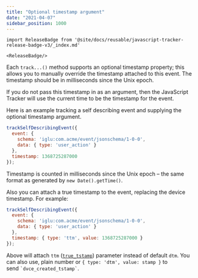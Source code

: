 ```yaml
---
title: "Optional timestamp argument"
date: "2021-04-07"
sidebar_position: 1000
---
```


```mdx-code-block
import ReleaseBadge from '@site/docs/reusable/javascript-tracker-release-badge-v3/_index.md'

<ReleaseBadge/>
```

Each `track...()` method supports an optional timestamp property; this allows you to manually override the timestamp attached to this event. The timestamp should be in milliseconds since the Unix epoch.

If you do not pass this timestamp in as an argument, then the JavaScript Tracker will use the current time to be the timestamp for the event.

Here is an example tracking a self describing event and supplying the optional timestamp argument.

```javascript
trackSelfDescribingEvent({
  event: {
    schema: 'iglu:com.acme/event/jsonschema/1-0-0', 
    data: { type: 'user_action' }
  }, 
  timestamp: 1368725287000
});
```

Timestamp is counted in milliseconds since the Unix epoch – the same format as generated by `new Date().getTime()`.

Also you can attach a true timestamp to the event, replacing the device timestamp. For example:

```javascript
trackSelfDescribingEvent({
  event: {
    schema: 'iglu:com.acme/event/jsonschema/1-0-0', 
    data: { type: 'user_action' }
  },
  timestamp: { type: 'ttm', value: 1368725287000 }
});
```

Above will attach `ttm` ([`true_tstamp`](/docs/fundamentals/canonical-event/index.md#date--time-fields)) parameter instead of default `dtm`. You can also use, plain number or `{ type: 'dtm', value: stamp }` to send `` `dvce_created_tstamp` ``.
